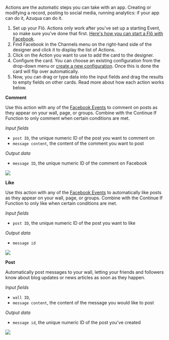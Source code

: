 Actions are the automatic steps you can take with an app. Creating or modifying a record, posting to social media, running analytics: if your app can do it, Azuqua can do it. 

1. Set up your Flõ. Actions only work after you've set up a starting Event, so make sure you've done that first. [Here's how you can start a Flõ with Facebook]().
2. Find Facebook in the Channels menu on the right-hand side of the designer and click it to display the list of Actions.
3. Click on the Action you want to use to add the card to the designer. 
4. Configure the card. You can choose an existing configuration from the drop-down menu or [create a new configuration](). Once this is done the card will flip over automatically. 
5. Now, you can drag or type data into the input fields and drag the results to empty fields on other cards. Read more about how each action works below.

**Comment**

Use this action with any of the [Facebook Events]() to comment on posts as they appear on your wall, page, or groups. Combine with the Continue If Function to only comment when certain conditions are met. 

*Input fields*

* `post ID`, the unique numeric ID of the post you want to comment on
* `message content`, the content of the comment you want to post

*Output data*

* `message ID`, the unique numeric ID of the comment on Facebook

<img src="https://s3.amazonaws.com/azuqua_static/help-center/Channels/facebook/facebook-action-1.png"></img>

**Like**

Use this action with any of the [Facebook Events]() to automatically like posts as they appear on your wall, page, or groups. Combine with the Continue If Function to only like when certain conditions are met.

*Input fields*

* `post ID`, the unique numeric ID of the post you want to like

*Output data*

* `message id`

<img src="https://s3.amazonaws.com/azuqua_static/help-center/Channels/facebook/facebook-action-2.png"></img>

**Post**

Automatically post messages to your wall, letting your friends and followers know about blog updates or news articles as soon as they happen. 

*Input fields*

* `wall ID`,
* `message content`, the content of the message you would like to post
<!---what is the wall ID and where do you find it? Can't find any reference to this term in the API--->

*Output data*

* `message id`, the unique numeric ID of the post you've created

<img src="https://s3.amazonaws.com/azuqua_static/help-center/Channels/facebook/facebook-action-3.png"></img>
